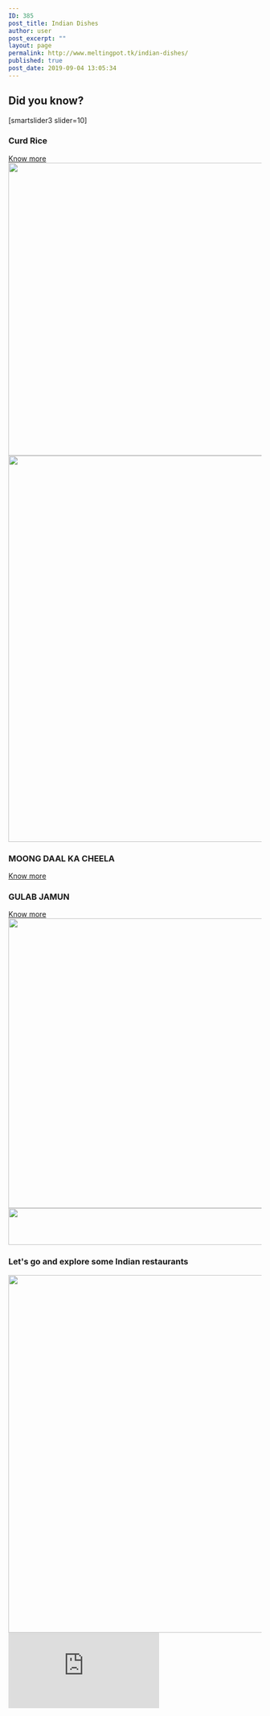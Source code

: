 ```yaml
---
ID: 385
post_title: Indian Dishes
author: user
post_excerpt: ""
layout: page
permalink: http://www.meltingpot.tk/indian-dishes/
published: true
post_date: 2019-09-04 13:05:34
---
```

<h2>Did you know?</h2>		
		[smartslider3 slider=10]		
			<a href="#dada">
						</a>
			<h3>Curd Rice</h3>		
			<a href="https://meltingpot.tk/curd-rice/" role="button">
						Know more
					</a>
										<img width="768" height="582" src="http://www.meltingpot.tk/wp-content/uploads/2019/09/Curd_Rice-768x582.jpg" alt="" srcset="https://www.meltingpot.tk/wp-content/uploads/2019/09/Curd_Rice-768x582.jpg 768w, https://www.meltingpot.tk/wp-content/uploads/2019/09/Curd_Rice-300x227.jpg 300w, https://www.meltingpot.tk/wp-content/uploads/2019/09/Curd_Rice-1024x776.jpg 1024w" sizes="(max-width: 768px) 100vw, 768px" />											
										<img width="1024" height="768" src="http://www.meltingpot.tk/wp-content/uploads/2019/09/WechatIMG254-1024x768.jpeg" alt="" srcset="https://www.meltingpot.tk/wp-content/uploads/2019/09/WechatIMG254-1024x768.jpeg 1024w, https://www.meltingpot.tk/wp-content/uploads/2019/09/WechatIMG254-300x225.jpeg 300w, https://www.meltingpot.tk/wp-content/uploads/2019/09/WechatIMG254-768x576.jpeg 768w" sizes="(max-width: 1024px) 100vw, 1024px" />											
			<h3>MOONG DAAL KA CHEELA</h3>		
			<a href="http://www.meltingpot.tk/moong-daal-ka-chilla/" role="button">
						Know more
					</a>
			<h3>GULAB JAMUN</h3>		
			<a href="https://www.meltingpot.tk/gulab-jamun/" role="button">
						Know more
					</a>
										<img width="768" height="576" src="http://www.meltingpot.tk/wp-content/uploads/2019/10/gulab-jamun-768x576.jpg" alt="" srcset="https://www.meltingpot.tk/wp-content/uploads/2019/10/gulab-jamun-768x576.jpg 768w, https://www.meltingpot.tk/wp-content/uploads/2019/10/gulab-jamun-300x225.jpg 300w, https://www.meltingpot.tk/wp-content/uploads/2019/10/gulab-jamun.jpg 1024w" sizes="(max-width: 768px) 100vw, 768px" />											
										<img width="1483" height="73" src="http://www.meltingpot.tk/wp-content/uploads/2019/09/Untitled-47.png" alt="" srcset="https://www.meltingpot.tk/wp-content/uploads/2019/09/Untitled-47.png 1483w, https://www.meltingpot.tk/wp-content/uploads/2019/09/Untitled-47-300x15.png 300w, https://www.meltingpot.tk/wp-content/uploads/2019/09/Untitled-47-768x38.png 768w, https://www.meltingpot.tk/wp-content/uploads/2019/09/Untitled-47-1024x50.png 1024w" sizes="(max-width: 1483px) 100vw, 1483px" />											
			<h3>Let's go and explore some Indian restaurants</h3>		
										<img width="718" height="711" src="http://www.meltingpot.tk/wp-content/uploads/2019/09/Untitled-68.png" alt="" srcset="https://www.meltingpot.tk/wp-content/uploads/2019/09/Untitled-68.png 718w, https://www.meltingpot.tk/wp-content/uploads/2019/09/Untitled-68-150x150.png 150w, https://www.meltingpot.tk/wp-content/uploads/2019/09/Untitled-68-300x297.png 300w" sizes="(max-width: 718px) 100vw, 718px" />											
			<iframe frameborder="0" scrolling="no" marginheight="0" marginwidth="0" src="https://maps.google.com/maps?q=Indian%20Restaurants&amp;t=m&amp;z=12&amp;output=embed&amp;iwloc=near" aria-label="Indian Restaurants"></iframe>